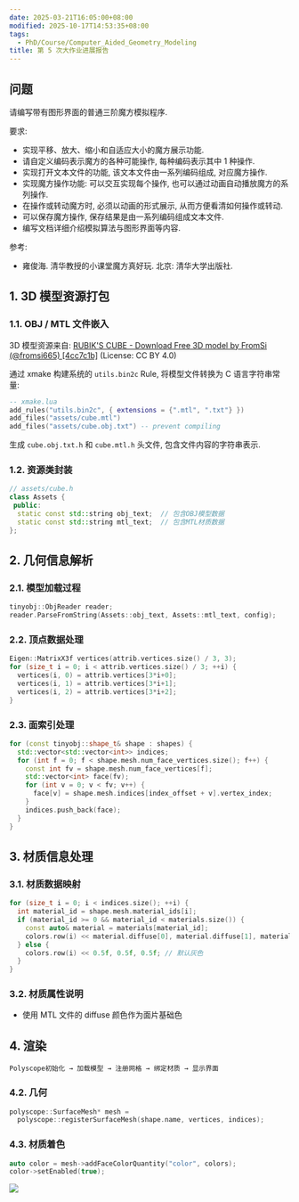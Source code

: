 ```yaml
---
date: 2025-03-21T16:05:00+08:00
modified: 2025-10-17T14:53:35+08:00
tags:
  - PhD/Course/Computer_Aided_Geometry_Modeling
title: 第 5 次大作业进展报告
---
```


## 问题

请编写带有图形界面的普通三阶魔方模拟程序.

要求:

- 实现平移、放大、缩小和自适应大小的魔方展示功能.
- 请自定义编码表示魔方的各种可能操作, 每种编码表示其中 1 种操作.
- 实现打开文本文件的功能, 该文本文件由一系列编码组成, 对应魔方操作.
- 实现魔方操作功能: 可以交互实现每个操作, 也可以通过动画自动播放魔方的系列操作.
- 在操作或转动魔方时, 必须以动画的形式展示, 从而方便看清如何操作或转动.
- 可以保存魔方操作, 保存结果是由一系列编码组成文本文件.
- 编写文档详细介绍模拟算法与图形界面等内容.

参考:

- 雍俊海. 清华教授的小课堂魔方真好玩. 北京: 清华大学出版社.

## 1. 3D 模型资源打包

### 1.1. OBJ / MTL 文件嵌入

3D 模型资源来自: [RUBIK'S CUBE - Download Free 3D model by FromSi (@fromsi665) [4cc7c1b]](https://sketchfab.com/3d-models/rubiks-cube-4cc7c1bf585f4b929ddd32f6cab3ba58) (License: CC BY 4.0)

通过 xmake 构建系统的 `utils.bin2c` Rule, 将模型文件转换为 C 语言字符串常量:

```lua
-- xmake.lua
add_rules("utils.bin2c", { extensions = {".mtl", ".txt"} })
add_files("assets/cube.mtl")
add_files("assets/cube.obj.txt") -- prevent compiling
```

生成 `cube.obj.txt.h` 和 `cube.mtl.h` 头文件, 包含文件内容的字符串表示.

### 1.2. 资源类封装

```cpp
// assets/cube.h
class Assets {
 public:
  static const std::string obj_text;  // 包含OBJ模型数据
  static const std::string mtl_text;  // 包含MTL材质数据
};
```

## 2. 几何信息解析

### 2.1. 模型加载过程

```cpp
tinyobj::ObjReader reader;
reader.ParseFromString(Assets::obj_text, Assets::mtl_text, config);
```

### 2.2. 顶点数据处理

```cpp
Eigen::MatrixX3f vertices(attrib.vertices.size() / 3, 3);
for (size_t i = 0; i < attrib.vertices.size() / 3; ++i) {
  vertices(i, 0) = attrib.vertices[3*i+0];
  vertices(i, 1) = attrib.vertices[3*i+1];
  vertices(i, 2) = attrib.vertices[3*i+2];
}
```

### 2.3. 面索引处理

```cpp
for (const tinyobj::shape_t& shape : shapes) {
  std::vector<std::vector<int>> indices;
  for (int f = 0; f < shape.mesh.num_face_vertices.size(); f++) {
    const int fv = shape.mesh.num_face_vertices[f];
    std::vector<int> face(fv);
    for (int v = 0; v < fv; v++) {
      face[v] = shape.mesh.indices[index_offset + v].vertex_index;
    }
    indices.push_back(face);
  }
}
```

## 3. 材质信息处理

### 3.1. 材质数据映射

```cpp
for (size_t i = 0; i < indices.size(); ++i) {
  int material_id = shape.mesh.material_ids[i];
  if (material_id >= 0 && material_id < materials.size()) {
    const auto& material = materials[material_id];
    colors.row(i) << material.diffuse[0], material.diffuse[1], material.diffuse[2];
  } else {
    colors.row(i) << 0.5f, 0.5f, 0.5f; // 默认灰色
  }
}
```

### 3.2. 材质属性说明

- 使用 MTL 文件的 diffuse 颜色作为面片基础色

## 4. 渲染

```
Polyscope初始化 → 加载模型 → 注册网格 → 绑定材质 → 显示界面
```

### 4.2. 几何

```cpp
polyscope::SurfaceMesh* mesh =
  polyscope::registerSurfaceMesh(shape.name, vertices, indices);
```

### 4.3. 材质着色

```cpp
auto color = mesh->addFaceColorQuantity("color", colors);
color->setEnabled(true);
```

![](F1BF8A02BD3DBCE76DF7CAE7EA250052.png)
